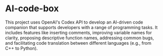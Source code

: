 # AI-code-box
This project uses OpenAI's Codex API to develop an AI-driven code companion that supports developers with a range of programming tasks. It includes features like inserting comments, improving variable names for clarity, proposing descriptive function names, addressing common bugs, and facilitating code translation between different languages (e.g., from C++ to Python).
